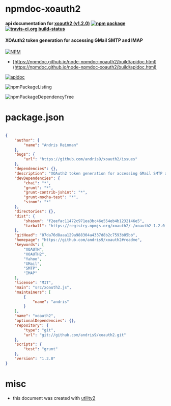 # npmdoc-xoauth2

#### api documentation for  [xoauth2 (v1.2.0)](https://github.com/andris9/xoauth2#readme)  [![npm package](https://img.shields.io/npm/v/npmdoc-xoauth2.svg?style=flat-square)](https://www.npmjs.org/package/npmdoc-xoauth2) [![travis-ci.org build-status](https://api.travis-ci.org/npmdoc/node-npmdoc-xoauth2.svg)](https://travis-ci.org/npmdoc/node-npmdoc-xoauth2)

#### XOAuth2 token generation for accessing GMail SMTP and IMAP

[![NPM](https://nodei.co/npm/xoauth2.png?downloads=true&downloadRank=true&stars=true)](https://www.npmjs.com/package/xoauth2)

- [https://npmdoc.github.io/node-npmdoc-xoauth2/build/apidoc.html](https://npmdoc.github.io/node-npmdoc-xoauth2/build/apidoc.html)

[![apidoc](https://npmdoc.github.io/node-npmdoc-xoauth2/build/screenCapture.buildCi.browser.%252Ftmp%252Fbuild%252Fapidoc.html.png)](https://npmdoc.github.io/node-npmdoc-xoauth2/build/apidoc.html)

![npmPackageListing](https://npmdoc.github.io/node-npmdoc-xoauth2/build/screenCapture.npmPackageListing.svg)

![npmPackageDependencyTree](https://npmdoc.github.io/node-npmdoc-xoauth2/build/screenCapture.npmPackageDependencyTree.svg)



# package.json

```json

{
    "author": {
        "name": "Andris Reinman"
    },
    "bugs": {
        "url": "https://github.com/andris9/xoauth2/issues"
    },
    "dependencies": {},
    "description": "XOAuth2 token generation for accessing GMail SMTP and IMAP",
    "devDependencies": {
        "chai": "*",
        "grunt": "*",
        "grunt-contrib-jshint": "*",
        "grunt-mocha-test": "*",
        "sinon": "*"
    },
    "directories": {},
    "dist": {
        "shasum": "f2eefac11472c971ea3bc46e554eb4b1232146e5",
        "tarball": "https://registry.npmjs.org/xoauth2/-/xoauth2-1.2.0.tgz"
    },
    "gitHead": "07da76d8aaa129a988304a4337d8b2c7593b05bb",
    "homepage": "https://github.com/andris9/xoauth2#readme",
    "keywords": [
        "XOAUTH",
        "XOAUTH2",
        "Yahoo",
        "GMail",
        "SMTP",
        "IMAP"
    ],
    "license": "MIT",
    "main": "src/xoauth2.js",
    "maintainers": [
        {
            "name": "andris"
        }
    ],
    "name": "xoauth2",
    "optionalDependencies": {},
    "repository": {
        "type": "git",
        "url": "git://github.com/andris9/xoauth2.git"
    },
    "scripts": {
        "test": "grunt"
    },
    "version": "1.2.0"
}
```



# misc
- this document was created with [utility2](https://github.com/kaizhu256/node-utility2)
